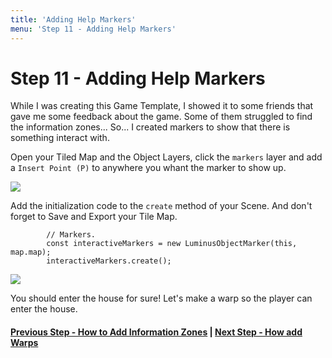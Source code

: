 ```yaml
---
title: 'Adding Help Markers'
menu: 'Step 11 - Adding Help Markers'
---
```


<h1 class="text-center">Step 11 - Adding Help Markers</h1>

While I was creating this Game Template, I showed it to some friends that gave me some feedback about the game. Some of them struggled to find the information zones... So... I created markers to show that there is something interact with.

Open your Tiled Map and the Object Layers, click the `markers` layer and add a `Insert Point (P)` to anywhere you whant the marker to show up.

[![](https://i.ibb.co/q1FH14f/Screen-Shot-2021-04-12-at-14-32-19.png?classes=center)](https://i.ibb.co/q1FH14f/Screen-Shot-2021-04-12-at-14-32-19.png?target=_blank)

Add the initialization code to the `create` method of your Scene. And don't forget to Save and Export your Tile Map.

```
		// Markers.
        const interactiveMarkers = new LuminusObjectMarker(this, map.map);
        interactiveMarkers.create();
```

[![](https://i.ibb.co/WsVRtHJ/Screen-Shot-2021-04-12-at-14-37-32.png?classes=center)](https://i.ibb.co/WsVRtHJ/Screen-Shot-2021-04-12-at-14-37-32.png?target=_blank)

You should enter the house for sure! Let's make a warp so the player can enter the house.

#### [Previous Step - How to Add Information Zones](../how-to-add-information-zones) | [Next Step - How add Warps](../how-to-add-warps)